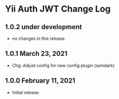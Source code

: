 # Yii Auth JWT Change Log


## 1.0.2 under development

- no changes in this release.


## 1.0.1 March 23, 2021

- Chg: Adjust config for new config plugin (samdark)

## 1.0.0 February 11, 2021

- Initial release.
